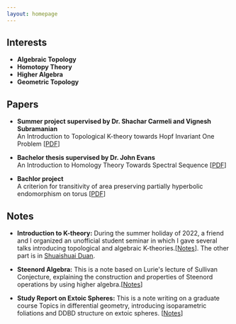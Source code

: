 ```yaml
---
layout: homepage
---
```

<script src="https://cdn.mathjax.org/mathjax/latest/MathJax.js?config=TeX-AMS-MML_HTMLorMML" type="text/javascript"></script>

## Interests

- **Algebraic Topology**
- **Homotopy Theory**
- **Higher Algebra**
- **Geometric Topology**



## Papers

- **Summer project supervised by Dr. Shachar Carmeli and Vignesh Subramanian**
  <br>
  An Introduction to Topological K-theory towards Hopf Invariant One Problem [<a href="PDF-Personal Web/summer.pdf">PDF</a>]
 
- **Bachelor thesis supervised by Dr. John Evans**
  <br>
  An Introduction to Homology Theory Towards Spectral Sequence [<a href="PDF-Personal Web/MA3PRO_report2020-21.pdf">PDF</a>]
  
- **Bachlor project**
  <br>
  A criterion for transitivity of area preserving partially hyperbolic endomorphism on torus [<a href="PDF-Personal Web/criterion.pdf">PDF</a>]

## Notes
- **Introduction to K-theory:** During the summer holiday of 2022, a friend and I organized an unofficial student seminar in which I gave several talks introducing topological and algebraic K-theories.[<a href="PDF-Personal Web/k-seminar.pdf">Notes</a>]. The other part is in [Shuaishuai Duan](shuduan.github.io/sduan/).
  
- **Steenord Algebra:**
  This is a note based on Lurie's lecture of Sullivan Conjecture, explaining the construction and properties of Steenord operations by using higher algebra.[<a href="PDF-Personal Web/steenord.pdf">Notes</a>]
  
- **Study Report on Extoic Spheres:**
  This is a note writing on a graduate course Topics in differential geometry, introducing isoparametric foliations and DDBD structure on extoic spheres. 
  [<a href="PDF-Personal Web/extoic.pdf">Notes</a>]

  
  

  
